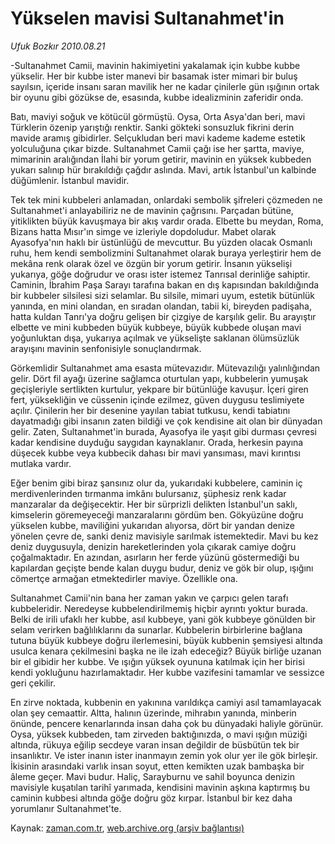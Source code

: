 # Yükselen mavisi Sultanahmet'in

*Ufuk Bozkır 2010.08.21*

<td class="columnist-detail">
<p>-Sultanahmet Camii, mavinin hakimiyetini yakalamak için kubbe kubbe yükselir. Her bir kubbe ister manevi bir basamak ister mimari bir buluş sayılsın, içeride insanı saran mavilik her ne kadar çinilerle gün ışığının ortak bir oyunu gibi gözükse de, esasında, kubbe idealizminin zaferidir onda.</p>
<p>
<div id="haberMetinDiv">
<p>Batı, maviyi soğuk ve kötücül görmüştü. Oysa, Orta Asya'dan beri, mavi Türklerin özenip yarıştığı renktir. Sanki gökteki sonsuzluk fikrini derin mavide aramış gibidirler. Selçukludan beri mavi kademe kademe estetik yolculuğuna çıkar bizde. Sultanahmet Camii çağı ise her şartta, maviye, mimarinin aralığından İlahi bir yorum getirir, mavinin en yüksek kubbeden yukarı salınıp hür bırakıldığı çağdır aslında. Mavi, artık İstanbul'un kalbinde düğümlenir. İstanbul mavidir.
<p>Tek tek mini kubbeleri anlamadan, onlardaki sembolik şifreleri çözmeden ne Sultanahmet'i anlayabiliriz ne de mavinin çağrısını. Parçadan bütüne, yitiklikten büyük kavuşmaya bir akış vardır orada. Elbette bu meydan, Roma, Bizans hatta Mısır'ın simge ve izleriyle dopdoludur. Mabet olarak Ayasofya'nın haklı bir üstünlüğü de mevcuttur. Bu yüzden olacak Osmanlı ruhu, hem kendi sembolizmini Sultanahmet olarak buraya yerleştirir hem de mekâna renk olarak özel ve özgün bir yorum getirir. İnsanın yükselişi yukarıya, göğe doğrudur ve orası ister istemez Tanrısal derinliğe sahiptir. Caminin, İbrahim Paşa Sarayı tarafına bakan en dış kapısından bakıldığında bir kubbeler silsilesi sizi selamlar. Bu silsile, mimari uyum, estetik bütünlük yanında, en mini olandan, en sıradan olandan, tabii ki, bireyden padişaha, hatta kuldan Tanrı'ya doğru gelişen bir çizgiye de karşılık gelir. Bu arayıştır elbette ve mini kubbeden büyük kubbeye, büyük kubbede oluşan mavi yoğunluktan dışa, yukarıya açılmak ve yükselişte saklanan ölümsüzlük arayışını mavinin senfonisiyle sonuçlandırmak.
<p>Görkemlidir Sultanahmet ama esasta mütevazıdır. Mütevazılığı yalınlığından gelir. Dört fil ayağı üzerine sağlamca oturtulan yapı, kubbelerin yumuşak geçişleriyle sertlikten kurtulur, yekpare bir bütünlüğe kavuşur. İçeri giren fert, yüksekliğin ve cüssenin içinde ezilmez, güven duygusu teslimiyete açılır. Çinilerin her bir desenine yayılan tabiat tutkusu, kendi tabiatını dayatmadığı gibi insanın zaten bildiği ve çok kendisine ait olan bir dünyadan gelir. Zaten, Sultanahmet'in burada, Ayasofya ile yaşıt gibi durması çevresi kadar kendisine duyduğu saygıdan kaynaklanır. Orada, herkesin payına düşecek kubbe veya kubbecik dahası bir mavi yansıması, mavi kırıntısı mutlaka vardır.
<p>Eğer benim gibi biraz şansınız olur da, yukarıdaki kubbelere, caminin iç merdivenlerinden tırmanma imkânı bulursanız, şüphesiz renk kadar manzaralar da değişecektir. Her bir sürprizli delikten İstanbul'un saklı, kimselerin göremeyeceği manzaralarını gördüm ben. Gökyüzüne doğru yükselen kubbe, maviliğini yukarıdan alıyorsa, dört bir yandan denize yönelen çevre de, sanki deniz mavisiyle sarılmak istemektedir. Mavi bu kez deniz duygusuyla, denizin hareketlerinden yola çıkarak camiye doğru çoğalmaktadır. En azından, asırların her ferde yüzünü göstermediği bu kapılardan geçişte bende kalan duygu budur, deniz ve gök bir olup, ışığını cömertçe armağan etmektedirler maviye. Özellikle ona.
<p>Sultanahmet Camii'nin bana her zaman yakın ve çarpıcı gelen tarafı kubbeleridir. Neredeyse kubbelendirilmemiş hiçbir ayrıntı yoktur burada. Belki de irili ufaklı her kubbe, asıl kubbeye, yani gök kubbeye gönülden bir selam verirken bağlılıklarını da sunarlar. Kubbelerin birbirlerine bağlana tutuna büyük kubbeye doğru ilerlemesini, büyük kubbenin şemsiyesi altında usulca kenara çekilmesini başka ne ile izah edeceğiz? Büyük birliğe uzanan bir el gibidir her kubbe. Ve ışığın yüksek oyununa katılmak için her birisi kendi yokluğunu hazırlamaktadır. Her kubbe vazifesini tamamlar ve sessizce geri çekilir.
<p>En zirve noktada, kubbenin en yakınına varıldıkça camiyi asıl tamamlayacak olan şey cemaattir. Altta, halının üzerinde, mihrabın yanında, minberin önünde, pencere kenarlarında insan daha çok bu dünyadaki haliyle görünür. Oysa, yüksek kubbeden, tam zirveden baktığınızda, o mavi ışığın müziği altında, rükuya eğilip secdeye varan insan değildir de büsbütün tek bir insanlıktır. Ve ister inanın ister inanmayın zemin yok olur yer ile gök birleşir. İkisinin arasındaki varlık insan soyut, etten kemikten uzak bambaşka bir âleme geçer. Mavi budur. Haliç, Sarayburnu ve sahil boyunca denizin mavisiyle kuşatılan tarihî yarımada, kendisini mavinin aşkına kaptırmış bu caminin kubbesi altında göğe doğru göz kırpar. İstanbul bir kez daha yorumlanır Sultanahmet'te.</p></p></p></p></p></p></div>
</p>
<a href="http://web.archive.org/web/20101225001648/mailto: u.bozkir@zaman.com.tr">
</a></td>

Kaynak: [zaman.com.tr](http://zaman.com.tr/yazar.do?yazino=1018073), [web.archive.org (arşiv bağlantısı)](http://web.archive.org/web/20101225001648/http://zaman.com.tr/yazar.do?yazino=1018073)
